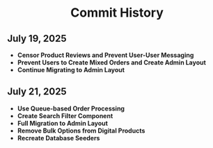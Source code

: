 <div align="center">

# Commit History

</div>

## July 19, 2025

- **Censor Product Reviews and Prevent User-User Messaging**
- **Prevent Users to Create Mixed Orders and Create Admin Layout**
- **Continue Migrating to Admin Layout**

## July 21, 2025

- **Use Queue-based Order Processing**
- **Create Search Filter Component**
- **Full Migration to Admin Layout**
- **Remove Bulk Options from Digital Products**
- **Recreate Database Seeders**

